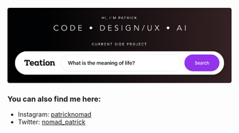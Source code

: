 <!--

    Hi human!

    I admit, I did first start coding when websites were created using <font>,
    <markee>, and <blink> tags. Layouts were not coded with <div>, flex and
    grid layouts. They were made with many <table> tags. Slowly these web
    standards changed. It was great. However emails lacked behind for a
    long long time. Eventually they starting catching on, but here we
    are again. Maybe I'm being too creative, maybe I should keep it
    simple but these README files rendered on GitHub are stripped
    of style attributes (almost all, github.com/github/markup).

    I would like to embellish the profile a little bit more,
    but for the time being, I'll limit the hackery a bit.
    Going too far would impede on accessibility. This
    type of hacking also takes lots of time. So for
    now, I will say: enjoy and have a great day.

    Send a message on Twitter if you want :)

-->

<a href="//teation.com"><img src="./assets/header.png" alt="Patrick Nomad: Code, Design/UX, AI; and Teation Search"></a>

### You can also find me here:

* Instagram: [patricknomad](//instagram.com/patricknomad)
* Twitter: [nomad_patrick](//twitter.com/nomad_patrick)
